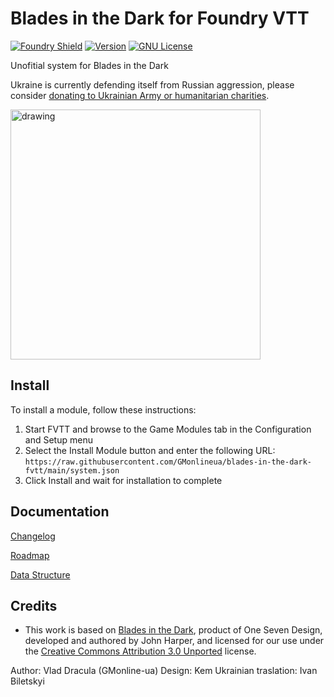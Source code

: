 # Blades in the Dark for Foundry VTT

[![Foundry Shield]][Foundry URL]
[![Version]][Version URL]
[![GNU License]][GNU URL]

Unofitial system for Blades in the Dark

Ukraine is currently defending itself from Russian aggression, please consider [donating to Ukrainian Army or humanitarian charities](https://standforukraine.com).
<p float="left">
  <img src="https://upload.wikimedia.org/wikipedia/commons/4/49/Flag_of_Ukraine.svg" alt="drawing" width="400"/>
</p>

## Install

To install a module, follow these instructions:

1. Start FVTT and browse to the Game Modules tab in the Configuration and Setup menu
2. Select the Install Module button and enter the following URL: `https://raw.githubusercontent.com/GMonlineua/blades-in-the-dark-fvtt/main/system.json`
3. Click Install and wait for installation to complete

## Documentation

[Changelog](https://github.com/GMonlineua/blades-in-the-dark-fvtt/wiki/Changelog)

[Roadmap](https://github.com/GMonlineua/blades-in-the-dark-fvtt/wiki/Roadmap)

[Data Structure](https://github.com/GMonlineua/blades-in-the-dark-fvtt/wiki/Documentation#data-structure)

## Credits
- This work is based on [Blades in the Dark](http://www.bladesinthedark.com), product of One Seven Design, developed and authored by John Harper, and licensed for our use under the [Creative Commons Attribution 3.0 Unported](http://creativecommons.org/licenses/by/3.0/) license.

Author: Vlad Dracula (GMonline-ua)
Design: Kem
Ukrainian traslation: Ivan Biletskyi 

[Foundry Shield]: https://img.shields.io/badge/Foundry-12-informational?style=flat-square
[Foundry URL]: https://foundryvtt.com

[Version]: https://img.shields.io/badge/Version-0.6-orange?style=flat-square
[Version URL]: https://github.com/GMonlineua/blades-in-the-dark-fvtt

[GNU License]: https://img.shields.io/badge/License-GNU-green?style=flat-square
[GNU URL]: https://github.com/GMonlineua/blades-in-the-dark-fvtt/blob/main/LICENSE.md
